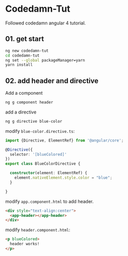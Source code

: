 # Codedamn-Tut

Followed codedamn angular 4 tutorial.

## 01. get start
```bash
ng new codedamn-tut
cd codedamn-tut
ng set --global packageManager=yarn
yarn install
```

## 02. add header and directive

Add a component
```bash
ng g component header
```

add a directive
```bash
ng g directive blue-color
```

modify `blue-color.directive.ts`:
```typescript
import {Directive, ElementRef} from '@angular/core';

@Directive({
  selector: '[blueColored]'
})
export class BlueColorDirective {

  constructor(element: ElementRef) {
    element.nativeElement.style.color = "blue";
  }

}
```

modify `app.component.html` to add header.
```html
<div style="text-align:center">
  <app-header></app-header>
</div>
```

modify `header.component.html`:
```html
<p blueColored>
  header works!
</p>

```
